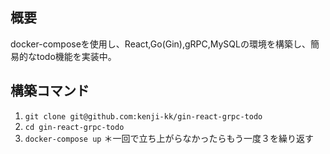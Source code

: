 ## 概要
docker-composeを使用し、React,Go(Gin),gRPC,MySQLの環境を構築し、簡易的なtodo機能を実装中。

## 構築コマンド
1. `git clone git@github.com:kenji-kk/gin-react-grpc-todo`
2. `cd gin-react-grpc-todo`
3. `docker-compose up`
＊一回で立ち上がらなかったらもう一度３を繰り返す
